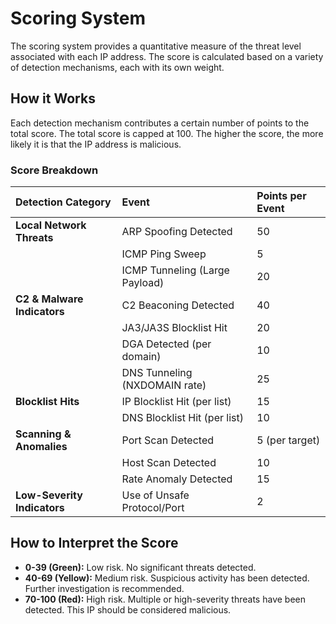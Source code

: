 # Scoring System

The scoring system provides a quantitative measure of the threat level associated with each IP address. The score is calculated based on a variety of detection mechanisms, each with its own weight.

## How it Works

Each detection mechanism contributes a certain number of points to the total score. The total score is capped at 100. The higher the score, the more likely it is that the IP address is malicious.

### Score Breakdown

| Detection Category | Event | Points per Event |
| :--- | :--- | :--- |
| **Local Network Threats** | ARP Spoofing Detected | 50 |
| | ICMP Ping Sweep | 5 |
| | ICMP Tunneling (Large Payload) | 20 |
| **C2 & Malware Indicators** | C2 Beaconing Detected | 40 |
| | JA3/JA3S Blocklist Hit | 20 |
| | DGA Detected (per domain) | 10 |
| | DNS Tunneling (NXDOMAIN rate) | 25 |
| **Blocklist Hits** | IP Blocklist Hit (per list) | 15 |
| | DNS Blocklist Hit (per list) | 10 |
| **Scanning & Anomalies** | Port Scan Detected | 5 (per target) |
| | Host Scan Detected | 10 |
| | Rate Anomaly Detected | 15 |
| **Low-Severity Indicators** | Use of Unsafe Protocol/Port | 2 |

## How to Interpret the Score

-   **0-39 (Green):** Low risk. No significant threats detected.
-   **40-69 (Yellow):** Medium risk. Suspicious activity has been detected. Further investigation is recommended.
-   **70-100 (Red):** High risk. Multiple or high-severity threats have been detected. This IP should be considered malicious.
